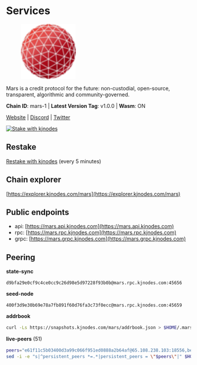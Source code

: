 # Services

<figure><img src="https://raw.githubusercontent.com/kj89/cosmos-images/main/logos/mars.png" width="150" alt=""><figcaption></figcaption></figure>

Mars is a credit protocol for the future: non-custodial,  open-source, transparent, algorithmic and community-governed.

**Chain ID**: mars-1 | **Latest Version Tag**: v1.0.0 | **Wasm**: ON

[Website](https://marsprotocol.io) | [Discord](https://discord.gg/marsprotocol) | [Twitter](https://twitter.com/mars_protocol)

[![Stake with kjnodes](https://i.ibb.co/cr44Q8j/button-stake-with-kjnodes.png)](https://restake.app/mars/marsvaloper1p9t4gr40rnpdwqacxgcqp7ffrfw908nu020g4n)

## Restake

[Restake with kjnodes](https://restake.app/mars/marsvaloper1p9t4gr40rnpdwqacxgcqp7ffrfw908nu020g4n) (every 5 minutes)
## Chain explorer
[https://explorer.kjnodes.com/mars](https://explorer.kjnodes.com/mars)

## Public endpoints

* api: [https://mars.api.kjnodes.com](https://mars.api.kjnodes.com)
* rpc: [https://mars.rpc.kjnodes.com](https://mars.rpc.kjnodes.com)
* grpc: [https://mars.grpc.kjnodes.com](https://mars.grpc.kjnodes.com)

## Peering

**state-sync**

```text
d9bfa29e0cf9c4ce0cc9c26d98e5d97228f93b0b@mars.rpc.kjnodes.com:45656
```

**seed-node**

```text
400f3d9e30b69e78a7fb891f60d76fa3c73f0ecc@mars.rpc.kjnodes.com:45659
```

**addrbook**
```bash
curl -Ls https://snapshots.kjnodes.com/mars/addrbook.json > $HOME/.mars/config/addrbook.json
```

**live-peers** (51)
```bash
peers="e61f11c5b03400d3a99c066f951ed0888a2b64af@65.108.238.103:18556,be494851610016cff8853796a99c3ad46d8d1b5b@65.108.76.242:36095,54d3ac18bcc6a760a859644a0a80077d2618c872@95.217.85.254:15603,a57468bf54407d75dee78b0cb6612805c4ac83e1@45.85.147.42:13656,c0e6bf4193accabc14171ce163e704dcec5ea5df@51.91.215.170:36095,84f821d36d45cc0cdaa4ff05297e888bb0d9de8f@85.237.193.111:26656,76969af1bccdd4dcc511741b171c3d4ccb837ba6@146.59.85.223:18556,2b3f62666b7df1ed298e7bd7e2d2cfa8ba067c44@194.163.160.1:18556,436baf65a7e0e79c2c5453798ae72e71213ec502@18.216.221.25:26656,63f6703a58ee4d9235e78d961408869af25a8f83@65.109.31.114:2500,8bdf870e0eece71e1a09a80f5995d6d5e830c763@65.109.106.169:26656,73be725377cc966d8da48f751085de4d1581b391@185.242.112.32:27651,d9bfa29e0cf9c4ce0cc9c26d98e5d97228f93b0b@65.109.88.38:45656,352d8310c56f2538e4295157809b775071c2cd1d@65.108.141.109:21656,d0dbb50a474888b8bed04bf8a23ac6b8bae443ee@5.79.79.80:18095,7583038c5f21ef6ddb60692469cfd80c97dd585d@88.218.224.126:26656,b88814bddfccd85289d7201bfd6fc6c4b3342ab2@178.162.165.193:36095,ef7c6b0f2ddfcef34a7f36681eaa8159be83b71f@178.128.28.236:26656,c46be592341987eae20ac681cb08d2abcc02ab9a@137.74.4.20:2000,969af6a39a0f7e8a17b92d90888360ad92248626@65.108.132.107:2000,be7d56127ef887d095b2f55f09be5fee1969d922@146.59.52.48:18095,d2a2c21754be65ad4a4f1de1f6163f681a6e8af8@192.99.44.79:18556,a7c4601a2dd043b4098af9cdc50a3b979df0b298@85.190.246.239:26666,59bb909c57664fafe88bf1b6924769c15a769ba4@65.108.125.236:3000,7f4be5f7db9b920e965197b65974f0e1e64749e4@144.126.128.128:26656,d933a425e567c28b4695acbbf0d6cfa6c68cf0c5@65.108.72.156:26656,e1b058e5cfa2b836ddaa496b10911da62dcf182e@65.21.136.170:55656,52f792239ee6098457ecf1ff7402cd0b2529cea1@178.62.12.19:26656,9c0c747a44919d645f74354fbe095337630b9eee@37.252.184.228:26656,5ffee90e41903f6fba29dc75446d536a02d626fe@65.108.232.150:18095,9cb92702727bc5f3d40154e625b9553a04f4d649@65.109.104.72:18556,04bd5d9511f40dd4bec23cc261d7838d9f8326cf@213.32.24.201:26656,ebc272824924ea1a27ea3183dd0b9ba713494f83@185.16.39.137:27056,905157b5cc774bb0ebbc79c040bead1adf5df58b@131.153.203.225:26656,055b1458344b74e1705812e23af570d41e1e4bdf@80.64.208.175:26656,2a66b2b518d908c91b734ac6bad07ae68e1553ba@141.94.171.61:26656,d8e92c3ca2daddef493d518b4e850af26ec4027b@199.85.208.186:26656,ec6ca9bf7efb2f9d23631c07fed4eb0f45c9758a@45.141.122.178:26656,001dc593a5d8237d0bcd746302e19aeb8ff0d068@38.146.3.135:18556,eff52a6fcf2634ce1d60c1a5d38809718e22c5d2@23.88.69.22:28766,ca5a76c51bbbc57f839e6ed08953d3926eaa6e5b@34.159.102.147:26656,908c3aed1c30c72c760e3ed717b1099fd1e82dbb@103.180.28.216:26656,931f46cc338f59222c22565e216a16f57bbb9782@95.217.164.44:26656,9e7f28b8c0ac9d8d17bb17a390421d540a29eb3f@154.26.158.158:18556,590b147c0f2e04f312d2f8637186ce39776d4626@96.73.27.73:26656,f301f4ba2c863573c093bcd9fa68f2b1060bcae3@142.44.240.156:26656,c06b9689397667fa060d8c3458dd391962d89be2@116.202.36.240:18556,7d328bbb44bb175eefc3f54f4fadbc4ee6225e64@162.19.81.219:27302,86baedb502883a67947c84f62f3b6b89fc630988@107.155.81.98:26656,10778ee2afc2d6a6451c4399f0a4fed978723a4c@78.46.109.138:23656,20e1000e88125698264454a884812746c2eb4807@65.108.227.217:18556"
sed -i -e "s|^persistent_peers *=.*|persistent_peers = \"$peers\"|" $HOME/.mars/config/config.toml
```
